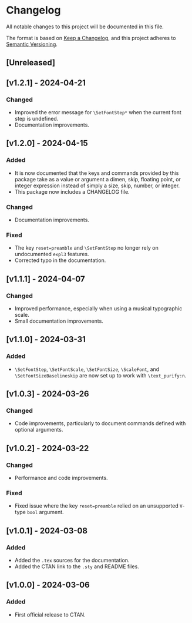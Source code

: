 # Changelog
All notable changes to this project will be documented in this file.

The format is based on [Keep a
Changelog](https://keepachangelog.com/en/1.0.0/), and this project adheres to
[Semantic Versioning](http://semver.org/spec/v2.0.0.html).

## [Unreleased]

## [v1.2.1] - 2024-04-21

### Changed
- Improved the error message for `\SetFontStep*` when the current font step is
  undefined.
- Documentation improvements.

## [v1.2.0] - 2024-04-15

### Added
- It is now documented that the keys and commands provided by this package take
  as a value or argument a dimen, skip, floating point, or integer expression
  instead of simply a size, skip, number, or integer.
- This package now includes a CHANGELOG file.

### Changed
- Documentation improvements.

### Fixed
- The key `reset=preamble` and `\SetFontStep` no longer rely on undocumented
  `expl3` features.
- Corrected typo in the documentation.

## [v1.1.1] - 2024-04-07

### Changed
- Improved performance, especially when using a musical typographic scale.
- Small documentation improvements.

## [v1.1.0] - 2024-03-31

### Added
 - `\SetFontStep`, `\SetFontScale`, `\SetFontSize`, `\ScaleFont`, and
 `\SetFontSizeBaselineskip` are now set up to work with `\text_purify:n`.

## [v1.0.3] - 2024-03-26

### Changed
- Code improvements, particularly to document commands defined with optional
  arguments.

## [v1.0.2] - 2024-03-22

### Changed
- Performance and code improvements.

### Fixed
- Fixed issue where the key `reset=preamble` relied on an unsupported `V`-type
  `bool` argument.

## [v1.0.1] - 2024-03-08

### Added
- Added the `.tex` sources for the documentation.
- Added the CTAN link to the `.sty` and README files.

## [v1.0.0] - 2024-03-06

### Added
- First official release to CTAN.